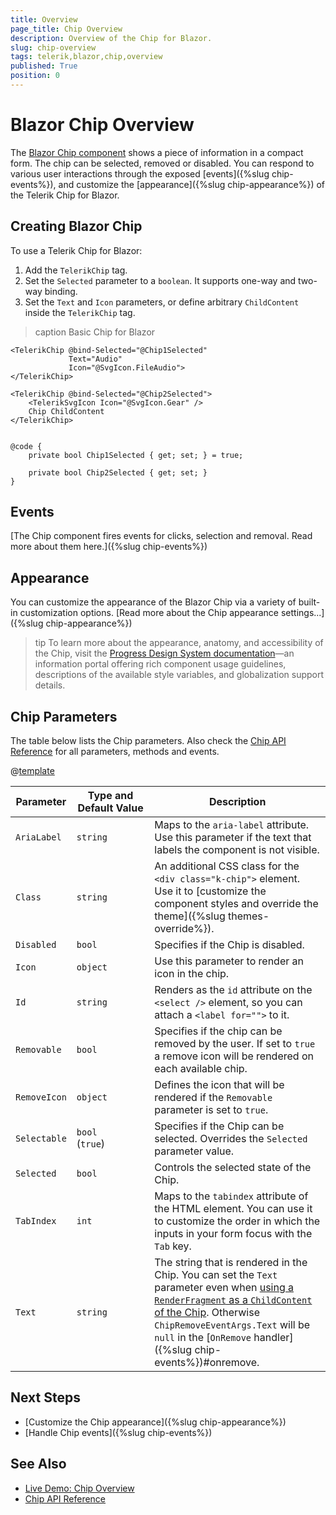 ```yaml
---
title: Overview
page_title: Chip Overview
description: Overview of the Chip for Blazor.
slug: chip-overview
tags: telerik,blazor,chip,overview
published: True
position: 0
---
```


# Blazor Chip Overview

The <a href="https://www.telerik.com/blazor-ui/chip" target="_blank">Blazor Chip component</a> shows a piece of information in a compact form. The chip can be selected, removed or disabled. You can respond to various user interactions through the exposed [events]({%slug chip-events%}), and customize the [appearance]({%slug chip-appearance%}) of the Telerik Chip for Blazor.

## Creating Blazor Chip

To use a Telerik Chip for Blazor:

1. Add the `TelerikChip` tag.
1. Set the `Selected` parameter to a `boolean`. It supports one-way and two-way binding.
1. Set the `Text` and `Icon` parameters, or define arbitrary `ChildContent` inside the `TelerikChip` tag. 

>caption Basic Chip for Blazor

````CSHTML
<TelerikChip @bind-Selected="@Chip1Selected"
             Text="Audio"
             Icon="@SvgIcon.FileAudio">
</TelerikChip>

<TelerikChip @bind-Selected="@Chip2Selected">
    <TelerikSvgIcon Icon="@SvgIcon.Gear" />
    Chip ChildContent
</TelerikChip>


@code {
    private bool Chip1Selected { get; set; } = true;

    private bool Chip2Selected { get; set; }
}
````

## Events

[The Chip component fires events for clicks, selection and removal. Read more about them here.]({%slug chip-events%})

## Appearance

You can customize the appearance of the Blazor Chip via a variety of built-in customization options. [Read more about the Chip appearance settings...]({%slug chip-appearance%})

>tip To learn more about the appearance, anatomy, and accessibility of the Chip, visit the [Progress Design System documentation](https://www.telerik.com/design-system/docs/components/chip/)—an information portal offering rich component usage guidelines, descriptions of the available style variables, and globalization support details.

## Chip Parameters

The table below lists the Chip parameters. Also check the [Chip API Reference](/blazor-ui/api/Telerik.Blazor.Components.TelerikChip) for all parameters, methods and events.

@[template](/_contentTemplates/common/parameters-table-styles.md#table-layout)

| Parameter | Type and Default&nbsp;Value | Description |
| --- | --- | --- |
| `AriaLabel` | `string` | Maps to the `aria-label` attribute. Use  this parameter if the text that labels the component is not visible. |
| `Class` | `string` | An additional CSS class for the `<div class="k-chip">` element. Use it to [customize the component styles and override the theme]({%slug themes-override%}). |
| `Disabled` | `bool` | Specifies if the Chip is disabled. |
| `Icon` | `object` | Use this parameter to render an icon in the chip. |
| `Id` | `string` | Renders as the `id` attribute on the `<select />` element, so you can attach a `<label for="">` to it. |
| `Removable` | `bool` | Specifies if the chip can be removed by the user. If set to `true` a remove icon will be rendered on each available chip. |
| `RemoveIcon` | `object` | Defines the icon that will be rendered if the `Removable` parameter is set to `true`. |
| `Selectable` | `bool` <br/> (`true`) | Specifies if the Chip can be selected. Overrides the `Selected` parameter value.|
| `Selected` | `bool` | Controls the selected state of the Chip. |
| `TabIndex` | `int` | Maps to the `tabindex` attribute of the HTML element. You can use it to customize the order in which the inputs in your form focus with the `Tab` key. |
| `Text` | `string` | The string that is rendered in the Chip. You can set the `Text` parameter even when [using a `RenderFragment` as a `ChildContent` of the Chip](#creating-blazor-chip). Otherwise `ChipRemoveEventArgs.Text` will be `null` in the [`OnRemove` handler]({%slug chip-events%})#onremove. |

## Next Steps

* [Customize the Chip appearance]({%slug chip-appearance%})
* [Handle Chip events]({%slug chip-events%})


## See Also

* [Live Demo: Chip Overview](https://demos.telerik.com/blazor-ui/chip/overview)
* [Chip API Reference](/blazor-ui/api/Telerik.Blazor.Components.TelerikChip)
